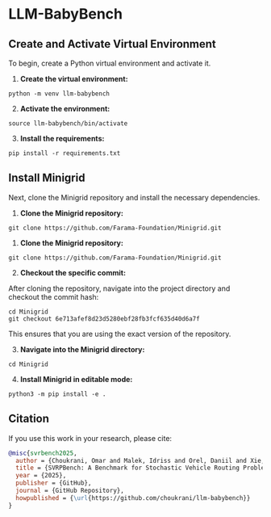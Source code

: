 # LLM-BabyBench

## Create and Activate Virtual Environment

To begin, create a Python virtual environment and activate it.

1. **Create the virtual environment:**

```
python -m venv llm-babybench
```

2. **Activate the environment:**

```
source llm-babybench/bin/activate
```

3. **Install the requirements:**

```
pip install -r requirements.txt
```

## Install Minigrid

Next, clone the Minigrid repository and install the necessary dependencies.

1. **Clone the Minigrid repository:**

```
git clone https://github.com/Farama-Foundation/Minigrid.git
```

1. **Clone the Minigrid repository:**

```
git clone https://github.com/Farama-Foundation/Minigrid.git
```

2. **Checkout the specific commit:**

After cloning the repository, navigate into the project directory and checkout the commit hash:

```
cd Minigrid
git checkout 6e713afef8d23d5280ebf28fb3fcf635d40d6a7f
```
This ensures that you are using the exact version of the repository.

3. **Navigate into the Minigrid directory:**

```
cd Minigrid
```

4. **Install Minigrid in editable mode:**

```
python3 -m pip install -e .
```

## Citation

If you use this work in your research, please cite:

```bibtex
@misc{svrbench2025,
  author = {Choukrani, Omar and Malek, Idriss and Orel, Daniil and Xie, Zhuohan and Iklassov, Zangir and Takáč, Martin and Lahlou, Salem},
  title = {SVRPBench: A Benchmark for Stochastic Vehicle Routing Problems},
  year = {2025},
  publisher = {GitHub},
  journal = {GitHub Repository},
  howpublished = {\url{https://github.com/choukrani/llm-babybench}}
}
``` 

